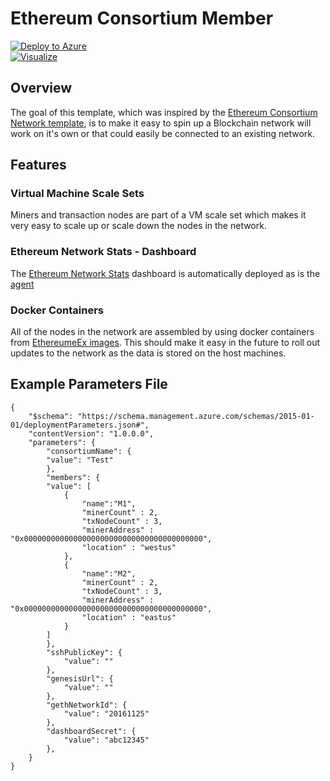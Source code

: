 # Ethereum Consortium Member


[![Deploy to Azure](http://azuredeploy.net/deploybutton.png)](https://portal.azure.com/#create/Microsoft.Template/uri/https%3A%2F%2Fraw.githubusercontent.com%2FEthereumEx%2Fethereum-arm-templates%2Fmaster%2Fethereum-consortium-blockchain-member%2Ftemplate.consortium.json)  
[![Visualize](http://armviz.io/visualizebutton.png)](http://armviz.io/#/?load=https%3A%2F%2Fraw.githubusercontent.com%2FEthereumEx%2Fethereum-arm-templates%2Fmaster%2Fethereum-consortium-blockchain-member%2Ftemplate.consortium.json)

## Overview
The goal of this template, which was inspired by the [Ethereum Consortium Network template](https://github.com/Azure/azure-quickstart-templates/tree/master/ethereum-consortium-blockchain-network), is to make it easy to spin up a Blockchain network will work on it's own or that could easily be connected to an existing network.

## Features

### Virtual Machine Scale Sets
Miners and transaction nodes are part of a VM scale set which makes it very easy to scale up or scale down the nodes in the network.

### Ethereum Network Stats - Dashboard
The [Ethereum Network Stats](https://github.com/EthereumEx/eth-netstats) dashboard is automatically deployed as is the [agent](https://github.com/EthereumEx/eth-net-intelligence-api)

### Docker Containers
All of the nodes in the network are assembled by using docker containers from [EthereumeEx images](https://github.com/EthereumEx/hackfest-images). This should make it easy in the future to roll out updates to the network as the data is stored on the host machines.

## Example Parameters File
    {
        "$schema": "https://schema.management.azure.com/schemas/2015-01-01/deploymentParameters.json#",
        "contentVersion": "1.0.0.0",
        "parameters": {
            "consortiumName": {
            "value": "Test"
            },
            "members": {
            "value": [
                {
                    "name":"M1",
                    "minerCount" : 2,
                    "txNodeCount" : 3,
                    "minerAddress" : "0x0000000000000000000000000000000000000000",
                    "location" : "westus"
                },
                {
                    "name":"M2",
                    "minerCount" : 2,
                    "txNodeCount" : 3,
                    "minerAddress" : "0x0000000000000000000000000000000000000000",
                    "location" : "eastus"
                }
            ]
            },
            "sshPublicKey": {
                "value": ""
            },
            "genesisUrl": {
                "value": ""
            },
            "gethNetworkId": {
                "value": "20161125"
            },
            "dashboardSecret": {
                "value": "abc12345"
            },
        }
    } 